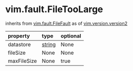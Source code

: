 vim.fault.FileTooLarge
======================
inherits from [vim.fault.FileFault](docs/vim.fault.FileFault.md)
as of [vim.version.version2](docs/vim.version.md)

| property | type | optional |
|:---------|:-----|:---------|
| datastore | [string](string.md "string") | None |
| fileSize | None | None |
| maxFileSize | None | true |
